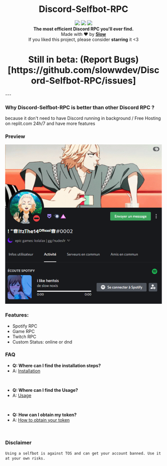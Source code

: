 <h1 align="center">Discord-Selfbot-RPC</h1>

<p align="center">
  <a href="https://github.com/slowwdev/Discord-Selfbot-RPC"><img src="https://img.shields.io/github/last-commit/slowwdev/Discord-Selfbot-RPC?style=flat" /></a>
  <a href="https://github.com/slowwdev/Discord-Selfbot-RPC/stargazers"><img src="https://img.shields.io/github/stars/slowwdev/Discord-Selfbot-RPC?style=flat" /></a>
  <a href="https://github.com/slowwdev/Discord-Selfbot-RPC"><img src="https://visitor-badge.laobi.icu/badge?page_id=slowwdev.Discord-Selfbot-RPC" /></a>
 
  <br>
  <b>The most efficient Discord RPC you'll ever find.</b><br>
  Made with ❤ by <b><a href="https://github.com/slowwdev">Slow</a></b>
  <br>
  If you liked this project, please consider <b>starring</b> it <3
</p>
<h1 align="center">Still in beta: (Report Bugs)[https://github.com/slowwdev/Discord-Selfbot-RPC/issues]</h1>
---

 ### Why Discord-Selfbot-RPC is better than other Discord RPC ?

 because it don't need to have Discord running in background / Free Hosting on replit.com 24h/7 and have more features

### Preview
![Screenshot](screenshot.png)

### Features:

- Spotify RPC
- Game RPC
- Twitch RPC
- Custom Status: online or dnd

### FAQ
- **Q: Where can I find the installation steps?**
- A: [Installation](https://github.com/slowwdev/Discord-Selfbot-RPC/wiki/Installation)

<br />

- **Q: Where can I find the Usage?**
- A: [Usage](https://github.com/slowwdev/Discord-Selfbot-RPC/wiki/Usage)

<br />

- **Q: How can I obtain my token?**
- A: [How to obtain your token](https://www.youtube.com/watch?v=rawcwqFJCCE)

<br />

### Disclaimer
```
Using a selfbot is against TOS and can get your account banned. Use it at your own risks.
```